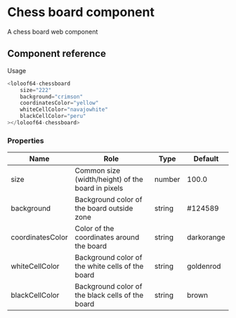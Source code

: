 # Chess board component

A chess board web component

## Component reference

Usage

```javascript
<loloof64-chessboard
    size="222"
    background="crimson"
    coordinatesColor="yellow"
    whiteCellColor="navajowhite"
    blackCellColor="peru"
></loloof64-chessboard>
```

### Properties

| Name             | Role                                              | Type   | Default    |
|------------------|---------------------------------------------------|--------|------------|
| size             | Common size (width/height) of the board in pixels | number | 100.0      |
| background       | Background color of the board outside zone        | string | #124589    |
| coordinatesColor | Color of the coordinates around the board         | string | darkorange |
| whiteCellColor   | Background color of the white cells of the board  | string | goldenrod  |
| blackCellColor   | Background color of the black cells of the board  | string | brown      |